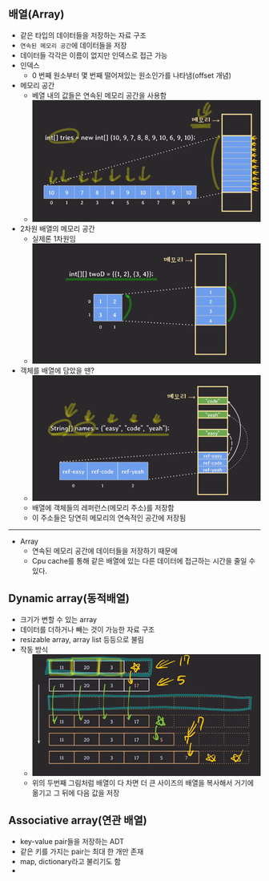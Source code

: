 ## 배열(Array)
- 같은 타입의 데이터들을 저장하는 자료 구조
- `연속된 메모리 공간`에 데이터들을 저장
- 데이터들 각각은 이름이 없지만 인덱스로 접근 가능
- 인덱스
  - 0 번째 원소부터 몇 번째 떨어져있는 원소인가를 나타냄(offset 개념)
- 메모리 공간
  - 베열 내의 값들은 연속된 메모리 공간을 사용함
  - ![img_1.png](images/img_1.png)
- 2차원 배열의 메모리 공간
  - 실제론 1차원임
  - ![img_2.png](images/img_2.png)
- 객체를 배열에 담았을 땐?
  - ![img_3.png](images/img_3.png)
  - 배열에 객체들의 레퍼런스(메모리 주소)를 저장함
  - 이 주소들은 당연히 메모리의 연속적인 공간에 저장됨

---
- Array
  - 연속된 메모리 공간에 데이터들을 저장하기 때문에
  - Cpu cache를 통해 같은 배열에 있는 다른 데이터에 접근하는 시간을 줄일 수 있다.
## Dynamic array(동적배열)
- 크기가 변할 수 있는 array
- 데이터를 더하거나 빼는 것이 가능한 자료 구조
- resizable array, array list 등등으로 불림
- 작동 방식
  - ![img_4.png](images/img_4.png)
  - 위의 두번째 그림처럼 배열이 다 차면 더 큰 사이즈의 배열을 복사해서 거기에 옮기고 그 뒤에 다음 값을 저장

## Associative array(연관 배열)
- key-value pair들을 저장하는 ADT
- 같은 키를 가지는 pair는 최대 한 개만 존재
- map, dictionary라고 불리기도 함
- 